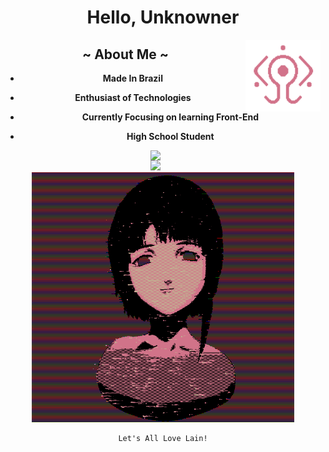 <center>
  
  
  
 
  # **Hello, Unknowner**
  
  
  <a href="https://github.com/octlo/octlo/blob/main/01010111%2001101001%2001110010%2001100101%2001100100.gif">        <!-- Gif Things -->
    <img align="right" width="120" height="115" src="01010111%2001101001%2001110010%2001100101%2001100100.gif">
         </a>
  
  <center>
    
    
 ## ~ **About Me** ~
     
 - **Made In Brazil**
 
 - **Enthusiast of Technologies**
 
 - **Currently Focusing on learning Front-End**
    
 - **High School Student**
   
  <center>
    <div style="display:inline-block;">
<a href="https://github.com/octlo">
<img align="right" hspace="20" width="50%" src="https://github-readme-stats.vercel.app/api?username=octlo&exclude_repo=dwm&bg_color=161320&text_color=D9E0EE&icon_color=DDB6F2&title_color=96CDFB">
                               <!-- Status -->
<img align="right" hspace="20" width="50%" src="https://github-readme-stats.vercel.app/api/top-langs/?username=octlo&layout=compact&bg_color=161320&text_color=D9E0EE&icon_color=DDB6F2&title_color=96CDFB">
</a>
</div>
 <a href="https://github.com/octlo/octlo/blob/main/1%2527b0ra%7B9%7D.gif">
    <img  width="420" height="400" src="1%2527b0ra%7B9%7D.gif" hspace="20">
         </a>
    
    Let's All Love Lain!
    
